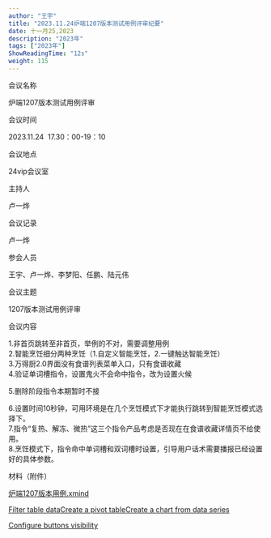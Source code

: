 ```yaml
---
author: "王宇"
title: "2023.11.24炉端1207版本测试用例评审纪要"
date: 十一月25,2023
description: "2023年"
tags: ["2023年"]
ShowReadingTime: "12s"
weight: 115
---
```

会议名称

炉端1207版本测试用例评审

会议时间

2023.11.24  17.30：00-19：10

会议地点

24vip会议室

主持人

卢一烨

会议记录

卢一烨

参会人员

王宇、卢一烨、李梦阳、任鹏、陆元伟

会议主题

1207版本测试用例评审

会议内容

1.非首页跳转至非首页，举例的不对，需要调整用例  
2.智能烹饪细分两种烹饪（1.自定义智能烹饪，2.一键触达智能烹饪）  
3.万得厨2.0界面没有食谱列表菜单入口，只有食谱收藏  
4.验证单词槽指令，设置鬼火不会命中指令，改为设置火候

5.删除阶段指令本期暂时不接

6.设置时间10秒钟，可用环境是在几个烹饪模式下才能执行跳转到智能烹饪模式选择下。  
7.指令“复热、解冻、微热”这三个指令产品考虑是否现在在食谱收藏详情页不给使用。  
8.烹饪模式下，指令命中单词槽和双词槽时设置，引导用户话术需要播报已经设置好的具体参数。

材料（附件）

[炉端1207版本用例.xmind](/download/attachments/114664394/%E7%82%89%E7%AB%AF1207%E7%89%88%E6%9C%AC%E7%94%A8%E4%BE%8B.xmind?version=2&modificationDate=1700883708356&api=v2)

[Filter table data](#)[Create a pivot table](#)[Create a chart from data series](#)

[Configure buttons visibility](/users/tfac-settings.action)